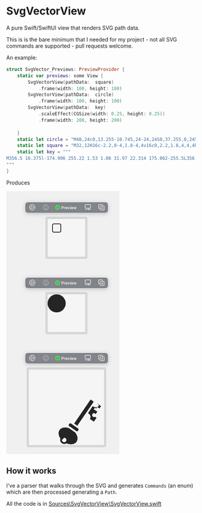 # SvgVectorView

A pure Swift/SwiftUI view that renders SVG path data.

This is is the bare minimum that I needed for my project - not all SVG commands are supported - pull requests welcome.

An example:

```swift
struct SvgVector_Previews: PreviewProvider {
    static var previews: some View {
        SvgVectorView(pathData:  square)
            .frame(width: 100, height: 100)
        SvgVectorView(pathData:  circle)
            .frame(width: 100, height: 100)
        SvgVectorView(pathData:  key)
            .scaleEffect(CGSize(width: 0.25, height: 0.25))
            .frame(width: 200, height: 200)
        
    }
    static let circle = "M48,24c0,13.255-10.745,24-24,24S0,37.255,0,24S10.745,0,24,0S48,10.745,48,24z"
    static let square = "M32,12H16c-2.2,0-4,1.8-4,4v16c0,2.2,1.8,4,4,4h16c2.2,0,4-1.8,4-4V16C36,13.8,34.2,12,32,12z M34,32c0,1.103-0.897,2-2,2H16c-1.103,0-2-0.897-2-2V16c0-1.103,0.897-2,2-2h16c1.103,0,2,0.897,2,2V32z"
    static let key = """
M356.5 16.375l-174.906 255.22 1.53 1.06 31.97 22.314 175.062-255.5L356.5 16.374zm90.063 62.22c-20.16 29.418-44.122 23.1-68.25 8.905l-48.688 72.875c21.278 16.55 36.46 35.645 18.594 61.72l42.967 29.468 28.907-42.157-14.72-9.156c-3.167 1.844-6.85 2.906-10.78 2.906-11.85 0-21.47-9.62-21.47-21.47 0-11.847 9.62-21.436 21.47-21.436s21.437 9.59 21.437 21.438c0 .195-.025.4-.03.593l15.906 9.907 17.938-26.218-37.688-23.5 11.03-17.72 14.94 9.313 10.093-16.188 24.25 15.094 17.092-24.94-43-29.436zM141.22 268.624c-.31.01-.628.023-.94.063-.827.104-1.652.284-2.53.562-3.51 1.11-7.4 4.066-10.125 7.938-2.724 3.87-4.16 8.487-4 12.125.16 3.637 1.257 6.338 5.25 9.125l76.594 53.468c3.283 2.293 5.727 2.35 9.124 1.156 3.396-1.192 7.323-4.26 10.125-8.218 2.8-3.96 4.352-8.66 4.31-12.188-.04-3.53-.89-5.787-4.374-8.22L148.03 270.97c-2.546-1.78-4.657-2.42-6.81-2.345zM84.28 312.78c-24.354.41-45.504 9.52-57.655 27.25-16.95 24.737-11.868 59.753 9.625 90.283-1.838 4.72-2.875 9.84-2.875 15.187 0 23.243 19.07 42.313 42.313 42.313 8.635 0 16.692-2.625 23.406-7.125 43.208 18.488 88.07 12.714 108.28-16.782 18.695-27.28 10.884-66.912-16.374-99.312l-63.094-44.03c-14.016-5.107-28.07-7.7-41.25-7.783-.792-.004-1.59-.012-2.375 0zm-8.593 109.126c13.143 0 23.594 10.45 23.594 23.594 0 13.143-10.45 23.625-23.593 23.625-13.142 0-23.624-10.482-23.624-23.625s10.482-23.594 23.624-23.594z
"""
}
```
Produces

![An example](example.png)


## How it works
I've a parser that walks through the SVG and generates `Commands` (an enum) which are then processed generating a `Path`.

All the code is in [Sources\SvgVectorView\SvgVectorView.swift](Sources\SvgVectorView\SvgVectorView.swift)
